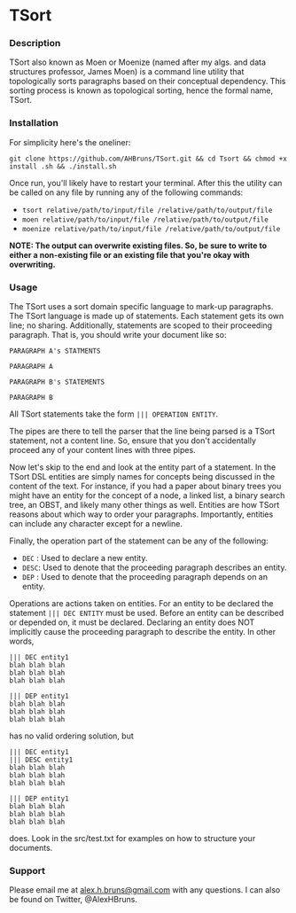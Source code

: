 # TSort

### Description

TSort also known as Moen or Moenize (named after my algs. and data 
structures professor, James Moen) is a command line utility that topologically 
sorts paragraphs based on their conceptual dependency. This sorting process is 
known as topological sorting, hence the formal name, TSort.

### Installation

For simplicity here's the oneliner:

`git clone https://github.com/AHBruns/TSort.git && cd Tsort && chmod +x install
.sh && ./install.sh`

Once run, you'll likely have to restart your terminal. After this the utility
 can be called on any file by running any of the following commands:
 
 - `tsort relative/path/to/input/file /relative/path/to/output/file`
 - `moen relative/path/to/input/file /relative/path/to/output/file`
 - `moenize relative/path/to/input/file /relative/path/to/output/file`
 
 **NOTE: The output can overwrite existing files. So, be sure to write to 
 either a non-existing file or an existing file that you're okay with 
 overwriting.**
 

### Usage

The TSort uses a sort domain specific language to mark-up paragraphs. The 
TSort language is made up of statements. Each statement gets its own line; no 
sharing. Additionally, statements are scoped to their proceeding paragraph. 
That is, you should write your document like so:
```
PARAGRAPH A's STATMENTS

PARAGRAPH A

PARAGRAPH B's STATEMENTS

PARAGRAPH B

``` 
All TSort statements take the form `||| OPERATION ENTITY`.
 
The pipes are there to tell the parser that the line being parsed is a TSort statement, 
not a content line. So, ensure that you don't accidentally proceed any of 
your content lines with three pipes.

Now let's skip to the end and look at the entity part of a statement. In the 
TSort DSL entities are simply names for concepts being discussed in the 
content of the text. For instance, if you had a paper about binary trees you 
might have an entity for the concept of a node, a linked list, a binary 
search tree, an OBST, and likely many other things as well. Entities are how 
TSort reasons about which way to order your paragraphs. Importantly, entities
 can include any character except for a newline.

Finally, the operation part of the statement can be any of the following:

- `DEC` : Used to declare a new entity.
- `DESC`: Used to denote that the proceeding paragraph describes an entity.
- `DEP` : Used to denote that the proceeding paragraph depends on an entity.

Operations are actions taken on entities. For an entity to be declared the 
statement `||| DEC ENTITY` must be used. Before an entity can be described or
 depended on, it must be declared. Declaring an entity does NOT implicitly 
 cause the proceeding paragraph to describe the entity. In other words,
```
||| DEC entity1
blah blah blah
blah blah blah
blah blah blah

||| DEP entity1
blah blah blah
blah blah blah
blah blah blah
```
has no valid ordering solution, but
```
||| DEC entity1
||| DESC entity1
blah blah blah
blah blah blah
blah blah blah

||| DEP entity1
blah blah blah
blah blah blah
blah blah blah
```
does. Look in the src/test.txt for examples on how to structure your 
documents.

### Support

Please email me at alex.h.bruns@gmail.com with any questions. I can also be 
found on Twitter, @AlexHBruns.



